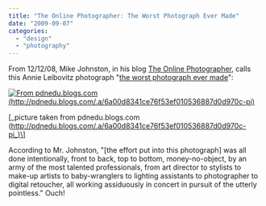 ```yaml
---
title: "The Online Photographer: The Worst Photograph Ever Made"
date: "2009-09-07"
categories: 
  - "design"
  - "photography"
---
```


From 12/12/08, Mike Johnston, in his blog [The Online Photographer](http://theonlinephotographer.typepad.com/the_online_photographer/), calls this Annie Leibovitz photograph "[the worst photograph ever made](http://theonlinephotographer.typepad.com/the_online_photographer/2008/12/the-worst-photo.html)":

[![From pdnedu.blogs.com (http://pdnedu.blogs.com/.a/6a00d8341ce76f53ef010536887d0d970c-pi)](http://pdnedu.blogs.com/.a/6a00d8341ce76f53ef010536887d0d970c-pi)](http://theonlinephotographer.typepad.com/the_online_photographer/2008/12/the-worst-photo.html)

\[_picture taken from pdnedu.blogs.com (http://pdnedu.blogs.com/.a/6a00d8341ce76f53ef010536887d0d970c-pi_)\]

According to Mr. Johnston, "\[the effort put into this photograph\] was all done intentionally, front to back, top to bottom, money-no-object, by an army of the most talented professionals, from art director to stylists to make-up artists to baby-wranglers to lighting assistants to photographer to digital retoucher, all working assiduously in concert in pursuit of the utterly pointless." Ouch!
